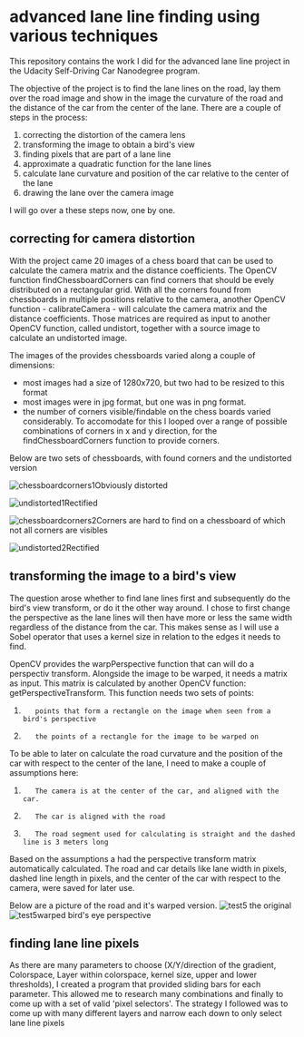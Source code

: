 # advanced lane line finding using various techniques

This repository contains the work I did for the advanced lane line project in the Udacity Self-Driving Car Nanodegree program.

The objective of the project is to find the lane lines on the road, lay them over the road image and show in the image the curvature of the road and the distance of the car from the center of the lane.
There are a couple of steps in the process:
          
1.  correcting the distortion of the camera lens
2.  transforming the image to obtain a bird's view
3.  finding pixels that are part of a lane line
4.  approximate a quadratic function for the lane lines
5.  calculate lane curvature and position of the car relative to the center of the lane
6.  drawing the lane over the camera image

I will go over a these steps now, one by one.

## correcting for camera distortion

With the project came 20 images of a chess board that can be used to calculate the camera matrix and the distance coefficients. The OpenCV function findChessboardCorners can find corners that should be evely distributed on a rectangular grid. With all the corners found from chessboards in multiple positions relative to the camera, another OpenCV function - calibrateCamera - will calculate the camera matrix and the distance coefficients. Those matrices are required as input to another OpenCV function, called undistort, together with a source image to calculate an undistorted image.

The images of the provides chessboards varied along a couple of dimensions:
* most images had a size of 1280x720, but two had to be resized to this format
* most images were in jpg format, but one was in png format.
* the number of corners visible/findable on the chess boards varied considerably. To accomodate for this I looped over a range of possible combinations of corners in x and y direction, for the findChessboardCorners function to provide corners.

Below are two sets of chessboards, with found corners and the undistorted version

![chessboardcorners1](https://cloud.githubusercontent.com/assets/23193240/22209623/7544a81a-e187-11e6-8a8e-23e0c38fc248.jpg)Obviously distorted

![undistorted1](https://cloud.githubusercontent.com/assets/23193240/22209777/074825c0-e188-11e6-8eb4-1bb4e94d5f4f.jpg)Rectified

![chessboardcorners2](https://cloud.githubusercontent.com/assets/23193240/22209845/12d339d4-e188-11e6-9da9-5dca1add29c9.jpg)Corners are hard to find on a chessboard of which not all corners are visibles

![undistorted2](https://cloud.githubusercontent.com/assets/23193240/22209639/82526f60-e187-11e6-9405-a707655ef5da.jpg)Rectified

## transforming the image to a bird's view

The question arose whether to find lane lines first and subsequently do the bird's view transform, or do it the other way around. I chose to first change the perspective as the lane lines will then have more or less the same width regardless of the distance from the car. This makes sense as I will use a Sobel operator that uses a kernel size in relation to the edges it needs to find. 

OpenCV provides the warpPerspective function that can will do a perspectiv transform. Alongside the image to be warped, it needs a matrix as input. This matrix is calculated by another OpenCV function: getPerspectiveTransform. This function needs two sets of points: 
1.        points that form a rectangle on the image when seen from a bird's perspective
2.        the points of a rectangle for the image to be warped on
To be able to later on calculate the road curvature and the position of the car with respect to the center of the lane, I need to make a couple of assumptions here:
1.        The camera is at the center of the car, and aligned with the car.
2.        The car is aligned with the road
3.        The road segment used for calculating is straight and the dashed line is 3 meters long
Based on the assumptions a had the perspective transform matrix automatically calculated. The road and car details like lane width in pixels, dashed line length in pixels, and the center of the car with respect to the camera, were saved for later use.

Below are a picture of the road and it's warped version.
![test5](https://cloud.githubusercontent.com/assets/23193240/22211411/368db2b4-e18d-11e6-8098-d6c762348892.jpg) the original
![test5warped](https://cloud.githubusercontent.com/assets/23193240/22211415/387bd6e6-e18d-11e6-90b1-6df428e675a3.jpg) bird's eye perspective

## finding lane line pixels










As there are many parameters to choose (X/Y/direction of the gradient, Colorspace, Layer within colorspace, kernel size, upper and lower thresholds), I created a program that provided sliding bars for each parameter. This allowed me to research many combinations and finally to come up with a set of valid 'pixel selectors'. The strategy I followed was to come up with many different layers and narrow each down to only select lane line pixels

